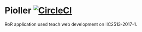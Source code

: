 # Pioller [![CircleCI](https://circleci.com/gh/IIC2513-2017-1/pioller/tree/master.svg?style=svg)](https://circleci.com/gh/IIC2513-2017-1/pioller/tree/master)

RoR application used teach web development on IIC2513-2017-1.
